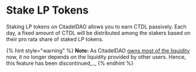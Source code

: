 # Stake LP Tokens

Staking LP tokens on CitadelDAO allows you to earn CTDL passively. Each day, a fixed amount of CTDL will be distributed among the stakers based on their pro rata share of staked LP tokens.

{% hint style="warning" %}
**Note:** As CitadelDAO [owns most of the liquidity](https://dune.xyz/shadow/Citadel-%28CTDL%29) now, it no longer depends on the liquidity provided by other users. Hence, this feature has been discontinued_._
{% endhint %}


